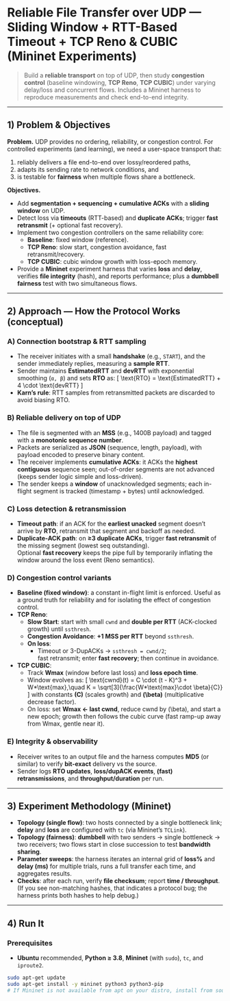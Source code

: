 # Reliable File Transfer over UDP — Sliding Window + RTT-Based Timeout + TCP Reno & CUBIC (Mininet Experiments)

> Build a **reliable transport** on top of UDP, then study **congestion control** (baseline windowing, **TCP Reno**, **TCP CUBIC**) under varying delay/loss and concurrent flows. Includes a Mininet harness to reproduce measurements and check end-to-end integrity.

---

## 1) Problem & Objectives

**Problem.** UDP provides no ordering, reliability, or congestion control. For controlled experiments (and learning), we need a user-space transport that:

1. reliably delivers a file end-to-end over lossy/reordered paths,
2. adapts its sending rate to network conditions, and
3. is testable for **fairness** when multiple flows share a bottleneck.

**Objectives.**

-   Add **segmentation + sequencing + cumulative ACKs** with a **sliding window** on UDP.
-   Detect loss via **timeouts** (RTT-based) and **duplicate ACKs**; trigger **fast retransmit** (+ optional fast recovery).
-   Implement two congestion controllers on the same reliability core:
    -   **Baseline**: fixed window (reference).
    -   **TCP Reno**: slow start, congestion avoidance, fast retransmit/recovery.
    -   **TCP CUBIC**: cubic window growth with loss-epoch memory.
-   Provide a **Mininet** experiment harness that varies **loss** and **delay**, verifies **file integrity** (hash), and reports performance; plus a **dumbbell fairness** test with two simultaneous flows.

---

## 2) Approach — How the Protocol Works (conceptual)

### A) Connection bootstrap & RTT sampling

-   The receiver initiates with a small **handshake** (e.g., `START`), and the sender immediately replies, measuring a **sample RTT**.
-   Sender maintains **EstimatedRTT** and **devRTT** with exponential smoothing (`α, β`) and sets **RTO** as:
    \[
    \text{RTO} = \text{EstimatedRTT} + 4 \cdot \text{devRTT}
    \]
-   **Karn’s rule**: RTT samples from retransmitted packets are discarded to avoid biasing RTO.

### B) Reliable delivery on top of UDP

-   The file is segmented with an **MSS** (e.g., 1400B payload) and tagged with a **monotonic sequence number**.
-   Packets are serialized as **JSON** (sequence, length, payload), with payload encoded to preserve binary content.
-   The receiver implements **cumulative ACKs**: it ACKs the **highest contiguous** sequence seen; out-of-order segments are not advanced (keeps sender logic simple and loss-driven).
-   The sender keeps a **window** of unacknowledged segments; each in-flight segment is tracked (timestamp + bytes) until acknowledged.

### C) Loss detection & retransmission

-   **Timeout path**: if an ACK for the **earliest unacked** segment doesn’t arrive by **RTO**, retransmit that segment and backoff as needed.
-   **Duplicate-ACK path**: on **≥3 duplicate ACKs**, trigger **fast retransmit** of the missing segment (lowest seq outstanding).  
    Optional **fast recovery** keeps the pipe full by temporarily inflating the window around the loss event (Reno semantics).

### D) Congestion control variants

-   **Baseline (fixed window)**: a constant in-flight limit is enforced. Useful as a ground truth for reliability and for isolating the effect of congestion control.
-   **TCP Reno**:
    -   **Slow Start**: start with small `cwnd` and **double per RTT** (ACK-clocked growth) until `ssthresh`.
    -   **Congestion Avoidance**: **+1 MSS per RTT** beyond `ssthresh`.
    -   **On loss**:
        -   Timeout or 3-DupACKs → `ssthresh = cwnd/2`;  
            fast retransmit; enter **fast recovery**; then continue in avoidance.
-   **TCP CUBIC**:
    -   Track **Wmax** (window before last loss) and **loss epoch time**.
    -   Window evolves as:
        \[
        \text{cwnd}(t) = C \cdot (t - K)^3 + W*\text{max},\quad
        K = \sqrt[3]{\frac{W*\text{max}\cdot \beta}{C}}
        \]
        with constants **\(C\)** (scales growth) and **\(\beta\)** (multiplicative decrease factor).
    -   On loss: set **Wmax ← last cwnd**, reduce cwnd by \(\beta\), and start a new epoch; growth then follows the cubic curve (fast ramp-up away from Wmax, gentle near it).

### E) Integrity & observability

-   Receiver writes to an output file and the harness computes **MD5** (or similar) to verify **bit-exact** delivery vs the source.
-   Sender logs **RTO updates**, **loss/dupACK events**, **(fast) retransmissions**, and **throughput/duration** per run.

---

## 3) Experiment Methodology (Mininet)

-   **Topology (single flow)**: two hosts connected by a single bottleneck link; **delay** and **loss** are configured with `tc` (via Mininet’s `TCLink`).
-   **Topology (fairness)**: **dumbbell** with two senders → single bottleneck → two receivers; two flows start in close succession to test **bandwidth sharing**.
-   **Parameter sweeps**: the harness iterates an internal grid of **loss%** and **delay (ms)** for multiple trials, runs a full transfer each time, and aggregates results.
-   **Checks**: after each run, verify **file checksum**; report **time / throughput**.  
    (If you see non-matching hashes, that indicates a protocol bug; the harness prints both hashes to help debug.)

---

## 4) Run It

### Prerequisites

-   **Ubuntu** recommended, **Python ≥ 3.8**, **Mininet** (with `sudo`), `tc`, and `iproute2`.

```bash
sudo apt-get update
sudo apt-get install -y mininet python3 python3-pip
# If Mininet is not available from apt on your distro, install from source: http://mininet.org/download/
```
